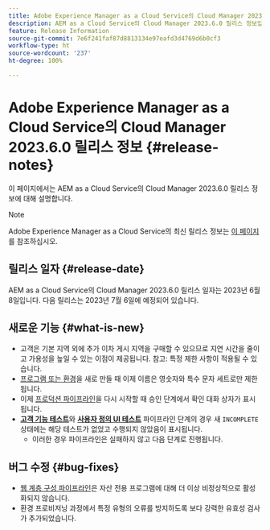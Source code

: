 ```yaml
---
title: Adobe Experience Manager as a Cloud Service의 Cloud Manager 2023.6.0 릴리스 정보
description: AEM as a Cloud Service의 Cloud Manager 2023.6.0 릴리스 정보입니다.
feature: Release Information
source-git-commit: 7e6f241faf87d8813134e97eafd3d4769d6b0cf3
workflow-type: ht
source-wordcount: '237'
ht-degree: 100%

---
```



# Adobe Experience Manager as a Cloud Service의 Cloud Manager 2023.6.0 릴리스 정보 {#release-notes}

이 페이지에서는 AEM as a Cloud Service의 Cloud Manager 2023.6.0 릴리스 정보에 대해 설명합니다.

>[!NOTE]
>
>Adobe Experience Manager as a Cloud Service의 최신 릴리스 정보는 [이 페이지](/help/release-notes/release-notes-cloud/release-notes-current.md)를 참조하십시오.

## 릴리스 일자 {#release-date}

AEM as a Cloud Service의 Cloud Manager 2023.6.0 릴리스 일자는 2023년 6월 8일입니다. 다음 릴리스는 2023년 7월 6일에 예정되어 있습니다.

## 새로운 기능 {#what-is-new}

* 고객은 기본 지역 외에 추가 이차 게시 지역을 구매할 수 있으므로 지연 시간을 줄이고 가용성을 높일 수 있는 이점이 제공됩니다. 참고: 특정 제한 사항이 적용될 수 있습니다.
* [프로그램 또는 환경](/help/implementing/cloud-manager/getting-access-to-aem-in-cloud/program-types.md)을 새로 만들 때 이제 이름은 영숫자와 특수 문자 세트로만 제한됩니다.
* 이제 [프로덕션 파이프라인](/help/implementing/cloud-manager/configuring-pipelines/configuring-production-pipelines.md)을 다시 시작할 때 승인 단계에서 확인 대화 상자가 표시됩니다.
* **[고객 기능 테스트](/help/implementing/cloud-manager/functional-testing.md#custom-functional-testing)**&#x200B;와 **[사용자 정의 UI 테스트](/help/implementing/cloud-manager/ui-testing.md)** 파이프라인 단계의 경우 새 `INCOMPLETE` 상태에는 해당 테스트가 없었고 수행되지 않았음이 표시됩니다.
   * 이러한 경우 파이프라인은 실패하지 않고 다음 단계로 진행됩니다.

## 버그 수정 {#bug-fixes}

* [웹 계층 구성 파이프라인](/help/implementing/cloud-manager/configuring-pipelines/introduction-ci-cd-pipelines.md#web-tier-config-pipelines)은 자산 전용 프로그램에 대해 더 이상 비정상적으로 활성화되지 않습니다.
* 환경 프로비저닝 과정에서 특정 유형의 오류를 방지하도록 보다 강력한 유효성 검사가 추가되었습니다.
